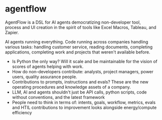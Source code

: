 # agentflow
AgentFlow is a DSL for AI agents democratizing non-developer tool, process and UI creation in the spirit of tools like Excel Macros, Tableau, and Zapier.

AI agents running everything. Code running across companies handling various tasks: handling customer service, reading documents, completing applications, completing work and projects that weren't available before.

- Is Python the only way? Will it scale and be maintainable for the vision of scores of agents helping with work.
- How do non-developers contribute: analysts, project managers, power users, quality assurance people.
- Contributions to prompts, instructions and evals? These are the new operating procedures and knowledge assets of a company.
- LLM, AI and agents shouldn't just be API calls, python scripts, code without conventions, and the latest framework
- People need to think in terms of: intents, goals, workflow, metrics, evals and HTIL contributions to improvement looks alongside energy/compute efficiency
  
